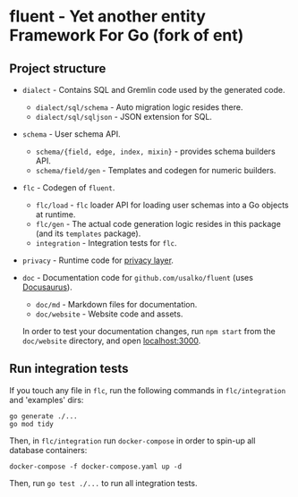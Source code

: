 # fluent - Yet another entity Framework For Go (fork of ent)

## Project structure

- `dialect` - Contains SQL and Gremlin code used by the generated code.
  - `dialect/sql/schema` - Auto migration logic resides there.
  - `dialect/sql/sqljson` - JSON extension for SQL.

- `schema` - User schema API.
  - `schema/{field, edge, index, mixin}` - provides schema builders API.
  - `schema/field/gen` - Templates and codegen for numeric builders.

- `flc` - Codegen of `fluent`.
  - `flc/load` - `flc` loader API for loading user schemas into a Go objects at runtime.
  - `flc/gen` - The actual code generation logic resides in this package (and its `templates` package).
  - `integration` - Integration tests for `flc`.

- `privacy` - Runtime code for [privacy layer](https://github.com/usalko/fluent/docs/privacy/).

- `doc` - Documentation code for `github.com/usalko/fluent` (uses [Docusaurus](https://docusaurus.io)).
  - `doc/md` - Markdown files for documentation.
  - `doc/website` - Website code and assets.

  In order to test your documentation changes, run `npm start` from the `doc/website` directory, and open [localhost:3000](http://localhost:3000/).

## Run integration tests
If you touch any file in `flc`, run the following commands in `flc/integration` and 'examples' dirs:

```
go generate ./...
go mod tidy
```

Then, in `flc/integration` run `docker-compose` in order to spin-up all database containers:

```
docker-compose -f docker-compose.yaml up -d
```

Then, run `go test ./...` to run all integration tests.
